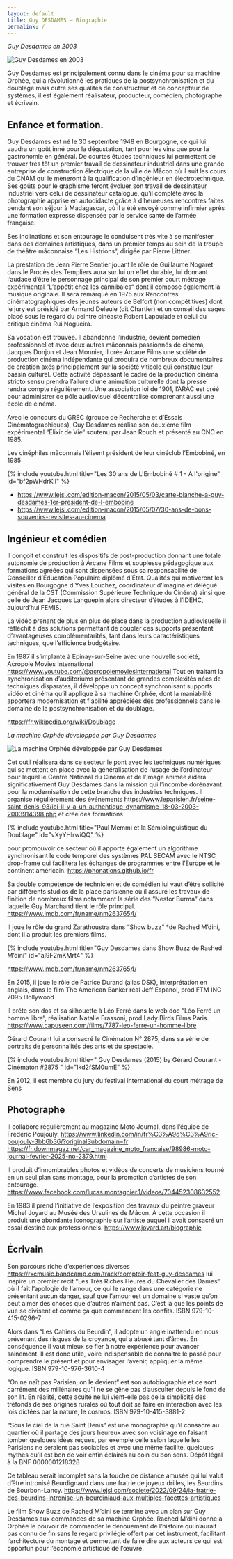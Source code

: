 ```yaml
---
layout: default
title: Guy DESDAMES – Biographie
permalink: /
---
```


_Guy Desdames en 2003_

![Guy Desdames en 2003](guy-desdames.webp)

Guy Desdames est principalement connu dans le cinéma pour sa machine Orphée, qui a révolutionné les pratiques de la postsynchronisation et du doublage mais outre ses qualités de constructeur et de concepteur de systèmes, il est également réalisateur, producteur, comédien, photographe et écrivain.

## Enfance et formation.

Guy Desdames est né le 30 septembre 1948 en Bourgogne, ce qui lui vaudra un goût inné pour la dégustation, tant pour les vins que pour la gastronomie en général.
De courtes études techniques lui permettent de trouver très tôt un premier travail de dessinateur industriel dans une grande entreprise de construction électrique de la ville de Mâcon où il suit les cours du CNAM qui le mèneront à la qualification d’ingénieur en électrotechnique.
Ses goûts pour le graphisme feront évoluer son travail de dessinateur industriel vers celui de dessinateur catalogue, qu’il complète avec la photographie apprise en autodidacte grâce à d’heureuses rencontres faites pendant son séjour à Madagascar, où il a été envoyé comme infirmier après une formation expresse dispensée par le service santé de l’armée française.

Ses inclinations et son entourage le conduisent très vite à se manifester dans des domaines artistiques, dans un premier temps au sein de la troupe de théâtre mâconnaise “Les Histrions“, dirigée par Pierre Littner.

La prestation de Jean Pierre Sentier jouant le rôle de Guillaume Nogaret dans le Procès des Templiers aura sur lui un effet durable, lui donnant l’audace d’être le personnage principal de son premier court métrage expérimental “L’appétit chez les cannibales“ dont il compose également la musique originale. Il sera remarqué en 1975 aux Rencontres cinématographiques des jeunes auteurs de Belfort (non compétitives) dont le jury est présidé par Armand Deleule (dit Chartier) et un conseil des sages placé sous le regard du peintre cinéaste Robert Lapoujade et celui du critique cinéma Rui Nogueira.

Sa vocation est trouvée. Il abandonne l’industrie, devient comédien professionnel et avec deux autres mâconnais passionnés de cinéma, Jacques Donjon et Jean Monnier, il crée Arcane Films une société de production cinéma indépendante qui produira de nombreux documentaires de création axés principalement sur la société viticole qui constitue leur bassin culturel.
Cette activité dépassant le cadre de la production cinéma stricto sensu prendra l’allure d’une animation culturelle dont la presse rendra compte régulièrement.
Une association loi de 1901, l’ARAC est créé pour administrer ce pôle audiovisuel décentralisé comprenant aussi une école de cinéma.

Avec le concours du GREC (groupe de Recherche et d’Essais Cinématographiques), Guy Desdames réalise son deuxième film expérimental “Élixir de Vie“ soutenu par Jean Rouch et présenté au CNC en 1985.

Les cinéphiles mâconnais l’élisent président de leur cinéclub l’Embobiné, en 1985

{% include youtube.html
    title="Les 30 ans de L'Embobiné # 1 - A l'origine"
    id="bf2pWHdrKlI"
%}

- <https://www.lejsl.com/edition-macon/2015/05/03/carte-blanche-a-guy-desdames-1er-president-de-l-embobine>
- <https://www.lejsl.com/edition-macon/2015/05/07/30-ans-de-bons-souvenirs-revisites-au-cinema>

## Ingénieur et comédien

Il conçoit et construit les dispositifs de post-production donnant une totale autonomie de production à Arcane Films et souplesse pédagogique aux formations agréées qui sont dispensées sous sa responsabilité de Conseiller d’Éducation Populaire diplômé d’État. Qualités qui motiveront les visites en Bourgogne d’Yves Louchez, coordinateur d’Imagina et délégué général de la CST (Commission Supérieure Technique du Cinéma) ainsi que celle de Jean Jacques Languepin alors directeur d’études à l’IDEHC, aujourd’hui FEMIS.

La vidéo prenant de plus en plus de place dans la production audiovisuelle il réfléchit à des solutions permettant de coupler ces supports présentant d’avantageuses complémentarités, tant dans leurs caractéristiques techniques, que l’efficience budgétaire.

En 1987 il s’implante à Epinay-sur-Seine avec une nouvelle société, Acropole Movies International <https://www.youtube.com/@acropolemoviesinternational>
Tout en traitant la synchronisation d’auditoriums présentant de grandes complexités nées de techniques disparates, il développe un concept synchronisant supports vidéo et cinéma qu’il applique à sa machine Orphée, dont la maniabilité apportera modernisation et fiabilité appréciées des professionnels dans le domaine de la postsynchronisation et du doublage.

<https://fr.wikipedia.org/wiki/Doublage>

_La machine Orphée développée par Guy Desdames_

![La machine Orphée développée par Guy Desdames](machine-orphee.webp)

Cet outil réalisera dans ce secteur le pont avec les techniques numériques qui se mettent en place avec la généralisation de l’usage de l’ordinateur pour lequel le Centre National du Cinéma et de l’Image animée aidera significativement Guy Desdames dans la mission qui l’incombe dorénavant pour la modernisation de cette branche des industries techniques. Il organise régulièrement des événements
<https://www.leparisien.fr/seine-saint-denis-93/ici-il-y-a-un-authentique-dynamisme-18-03-2003-2003914398.php>
et crée des formations

{% include youtube.html
    title="Paul Memmi et la Sémiolinguistique du Doublage"
    id="vXyYHIrwiQQ"
%}

pour promouvoir ce secteur où il apporte également un algorithme synchronisant le code temporel des systèmes PAL SECAM avec le NTSC drop-frame qui facilitera les échanges de programmes entre l’Europe et le continent américain.
<https://phonations.github.io/fr>

Sa double compétence de technicien et de comédien lui vaut d’être sollicité par différents studios de la place parisienne où il assure les travaux de finition de nombreux films notamment la série des “Nestor Burma“ dans laquelle Guy Marchand tient le rôle principal. <https://www.imdb.com/fr/name/nm2637654/>

Il joue le rôle du grand Zarathoustra dans “Show buzz“ \*de Rached M’dini, dont il a produit les premiers films.

{% include youtube.html
    title="Guy Desdames dans Show Buzz de Rashed M’dini"
    id="aI9F2mKMrt4"
%}

<https://www.imdb.com/fr/name/nm2637654/>

En 2015, il joue le rôle de Patrice Durand (alias DSK), interprétation en anglais, dans le film The American Banker réal Jeff Espanol, prod FTM INC 7095 Hollywood

Il prête son dos et sa silhouette à Léo Ferré dans le web doc “Léo Ferré un homme libre“, réalisation Natalie Frassoni, prod Lady Birds Films Paris.
<https://www.capuseen.com/films/7787-leo-ferre-un-homme-libre>

Gérard Courant lui a consacré le Cinématon N° 2875, dans sa série de portraits de personnalités des arts et du spectacle.

{% include youtube.html
    title=" Guy Desdames (2015) by Gérard Courant - Cinématon #2875 "
    id="Ikd2fSM0umE"
%}

En 2012, il est membre du jury du festival international du court métrage de Sens

## Photographe

Il collabore régulièrement au magazine Moto Journal, dans l’équipe de Frédéric Poujouly. <https://www.linkedin.com/in/fr%C3%A9d%C3%A9ric-poujouly-3bb6b36/?originalSubdomain=fr>
<https://fr.downmagaz.net/car_magazine_moto_francaise/98986-moto-journal-fevrier-2025-no-2379.html>

Il produit d’innombrables photos et vidéos de concerts de musiciens tourné en un seul plan sans montage, pour la promotion d’artistes de son entourage.
<https://www.facebook.com/lucas.montagnier.1/videos/704452308632552>

En 1983 il prend l’initiative de l’exposition des travaux du peintre graveur Michel Joyard au Musée des Ursulines de Mâcon. À cette occasion il produit une abondante iconographie sur l’artiste auquel il avait consacré un essai destiné aux professionnels.
<https://www.joyard.art/biographie>

## Écrivain

Son parcours riche d’expériences diverses
<https://rxcmusic.bandcamp.com/track/comptoir-feat-guy-desdames>
lui inspire un premier récit “Les Très Riches Heures du Chevalier des Dames“ où il fait l’apologie de l’amour, ce qui le range dans une catégorie ne présentant aucun danger, sauf que l’amour est un domaine si vaste qu’on peut aimer des choses que d’autres n’aiment pas. C’est là que les points de vue se divisent et comme ça que commencent les confits.
ISBN 979-10-415-0296-7

Alors dans “Les Cahiers du Beurdin“, il adopte un angle inattendu en nous prévenant des risques de la croyance, qui a abusé tant d’âmes.
En conséquence il vaut mieux se fier à notre expérience pour avancer sainement. Il est donc utile, voire indispensable de connaître le passé pour comprendre le présent et pour envisager l’avenir, appliquer la même logique.
ISBN 979-10-976-3610-4

“On ne naît pas Parisien, on le devient“ est son autobiographie et ce sont carrément des millénaires qu’il ne se gêne pas d’ausculter depuis le fond de son lit.
En réalité, cette acuité ne lui vient-elle pas de la simplicité des tréfonds de ses origines rurales où tout doit se faire en interaction avec les lois dictées par la nature, le cosmos.
ISBN 979-10-415-3881-2

“Sous le ciel de la rue Saint Denis“ est une monographie qu’il consacre au quartier où il partage des jours heureux avec son voisinage en faisant tomber quelques idées reçues, par exemple celle selon laquelle les Parisiens ne seraient pas sociables et avec une même facilité, quelques mythes qu’il est bon de voir enfin éclairés au coin du bon sens.
Dépôt légal à la BNF 0000001218328

Ce tableau serait incomplet sans la touche de distance amusée qui lui valut d’être intronisé Beurdignaud dans une fratrie de joyeux drilles, les Beurdins de Bourbon-Lancy.
<https://www.lejsl.com/societe/2022/09/24/la-fratrie-des-beurdins-intronise-un-beurdiniaud-aux-multiples-facettes-artistiques>

Le film Show Buzz de Rached M’dini se termine avec un plan sur Guy Desdames aux commandes de sa machine Orphée. Rached M’dini donne à Orphée le pouvoir de commander le dénouement de l’histoire qui n’aurait pas connu de fin sans le regard privilégié offert par cet instrument, facilitant l’architecture du montage et permettant de faire dire aux acteurs ce qui est opportun pour l’économie artistique de l’œuvre.
